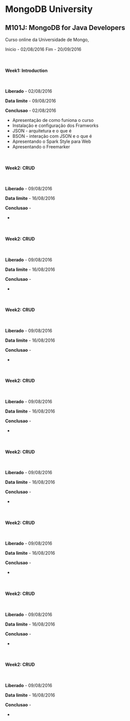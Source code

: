 <h1>MongoDB University </h1>
<h2>M101J: MongoDB for Java Developers</h2>

<p>Curso online da Universidade de Mongo, </p>
<p>Inicio - 02/08/2016 Fim -  20/09/2016 </p>
<br>
<h4>Week1: Introduction  </h4><br>
<p><strong>Liberado</strong> - 02/08/2016</p> 
<p><strong>Data limite</strong> - 09/08/2016</p> 
<p><strong>Conclusao</strong> -  02/08/2016</p>

<ul>
  <li>Apresentação de como funiona o curso</li>
  <li>Instalação e configuração dos Framworks</li>
  <li>JSON - arquitetura e o que é</li>
  <li>BSON - interação com JSON e o que é</li>
  <li>Apresentando o Spark Style para Web</li>
  <li>Apresentando o Freemarker </li>
  </ul>
<br>
<h4>Week2: CRUD  </h4><br>
<p><strong>Liberado</strong> - 09/08/2016</p> 
<p><strong>Data limite</strong> - 16/08/2016</p> 
<p><strong>Conclusao</strong> - </p>
<ul>
  <li></li>
</ul>  
<br>
<h4>Week2: CRUD  </h4><br>
<p><strong>Liberado</strong> - 09/08/2016</p> 
<p><strong>Data limite</strong> - 16/08/2016</p> 
<p><strong>Conclusao</strong> - </p>
<ul>
  <li></li>
</ul> 
<br>
<h4>Week2: CRUD  </h4><br>
<p><strong>Liberado</strong> - 09/08/2016</p> 
<p><strong>Data limite</strong> - 16/08/2016</p> 
<p><strong>Conclusao</strong> - </p>
<ul>
  <li></li>
</ul> 
<br>
<h4>Week2: CRUD  </h4><br>
<p><strong>Liberado</strong> - 09/08/2016</p> 
<p><strong>Data limite</strong> - 16/08/2016</p> 
<p><strong>Conclusao</strong> - </p>
<ul>
  <li></li>
</ul> 
<br>
<h4>Week2: CRUD  </h4><br>
<p><strong>Liberado</strong> - 09/08/2016</p> 
<p><strong>Data limite</strong> - 16/08/2016</p> 
<p><strong>Conclusao</strong> - </p>
<ul>
  <li></li>
</ul> 
<br>
<h4>Week2: CRUD  </h4><br>
<p><strong>Liberado</strong> - 09/08/2016</p> 
<p><strong>Data limite</strong> - 16/08/2016</p> 
<p><strong>Conclusao</strong> - </p>
<ul>
  <li></li>
</ul> 
<br>
<h4>Week2: CRUD  </h4><br>
<p><strong>Liberado</strong> - 09/08/2016</p> 
<p><strong>Data limite</strong> - 16/08/2016</p> 
<p><strong>Conclusao</strong> - </p>
<ul>
  <li></li>
</ul> 
<br>
<h4>Week2: CRUD  </h4><br>
<p><strong>Liberado</strong> - 09/08/2016</p> 
<p><strong>Data limite</strong> - 16/08/2016</p> 
<p><strong>Conclusao</strong> - </p>
<ul>
  <li></li>
</ul> 
